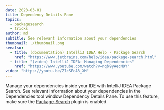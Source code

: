 ```yaml
---
date: 2023-03-01
title: Dependency Details Pane
topics:
  - packagesearch
  - tricks
author: md
subtitle: See relevant information about your dependencies
thumbnail: ./thumbnail.png
seealso:
  - title: (documentation) IntelliJ IDEA Help - Package Search
    href: "https://www.jetbrains.com/help/idea/package-search.html"
  - title: "(video) IntelliJ IDEA: Managing Dependencies"
    href: "https://www.youtube.com/watch?v=nqb9yAecM9Y"
video: "https://youtu.be/ZIcSFcA3_XM"
---
```


Manage your dependencies inside your IDE with IntelliJ IDEA Package Search. See relevant information about your dependencies in the Dependencies tool window Dependency Details Pane.
To use this feature, make sure the [Package Search](https://www.jetbrains.com/help/idea/package-search.html) plugin is enabled.
